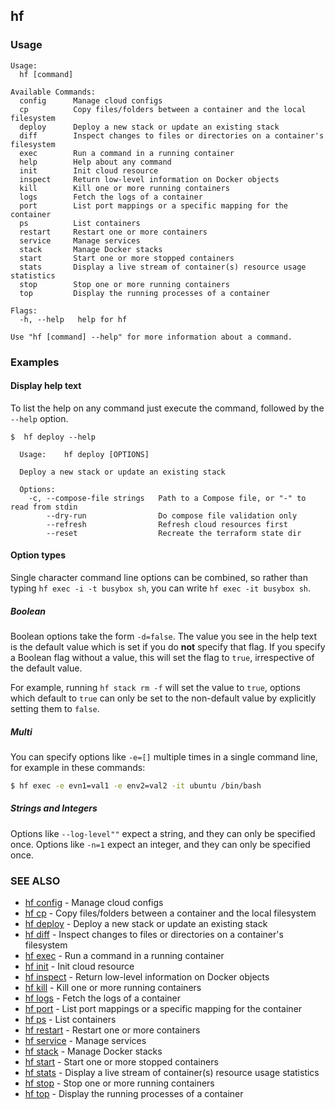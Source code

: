 ## hf



<!-- usage -->

### Usage

```
Usage:
  hf [command]

Available Commands:
  config      Manage cloud configs
  cp          Copy files/folders between a container and the local filesystem
  deploy      Deploy a new stack or update an existing stack
  diff        Inspect changes to files or directories on a container's filesystem
  exec        Run a command in a running container
  help        Help about any command
  init        Init cloud resource
  inspect     Return low-level information on Docker objects
  kill        Kill one or more running containers
  logs        Fetch the logs of a container
  port        List port mappings or a specific mapping for the container
  ps          List containers
  restart     Restart one or more containers
  service     Manage services
  stack       Manage Docker stacks
  start       Start one or more stopped containers
  stats       Display a live stream of container(s) resource usage statistics
  stop        Stop one or more running containers
  top         Display the running processes of a container

Flags:
  -h, --help   help for hf

Use "hf [command] --help" for more information about a command.

```
<!-- description and examples -->


### Examples

#### Display help text

To list the help on any command just execute the command, followed by the
`--help` option.

    $  hf deploy --help

      Usage:	hf deploy [OPTIONS]

      Deploy a new stack or update an existing stack

      Options:
        -c, --compose-file strings   Path to a Compose file, or "-" to read from stdin
            --dry-run                Do compose file validation only
            --refresh                Refresh cloud resources first
            --reset                  Recreate the terraform state dir

#### Option types

Single character command line options can be combined, so rather than
typing `hf exec -i -t busybox sh`,
you can write `hf exec -it busybox sh`.

##### Boolean

Boolean options take the form `-d=false`. The value you see in the help text is
the default value which is set if you do **not** specify that flag. If you
specify a Boolean flag without a value, this will set the flag to `true`,
irrespective of the default value.

For example, running `hf stack rm -f` will set the value to `true`, options which default to `true` can only be
set to the non-default value by explicitly setting them to `false`.

##### Multi

You can specify options like `-e=[]` multiple times in a single command line,
for example in these commands:

```bash
$ hf exec -e evn1=val1 -e env2=val2 -it ubuntu /bin/bash
```

##### Strings and Integers

Options like `--log-level""` expect a string, and they
can only be specified once. Options like `-n=1`
expect an integer, and they can only be specified once.


<!-- see also -->

### SEE ALSO

* [hf config](hf_config.md)	 - Manage cloud configs
* [hf cp](hf_cp.md)	 - Copy files/folders between a container and the local filesystem
* [hf deploy](hf_deploy.md)	 - Deploy a new stack or update an existing stack
* [hf diff](hf_diff.md)	 - Inspect changes to files or directories on a container's filesystem
* [hf exec](hf_exec.md)	 - Run a command in a running container
* [hf init](hf_init.md)	 - Init cloud resource
* [hf inspect](hf_inspect.md)	 - Return low-level information on Docker objects
* [hf kill](hf_kill.md)	 - Kill one or more running containers
* [hf logs](hf_logs.md)	 - Fetch the logs of a container
* [hf port](hf_port.md)	 - List port mappings or a specific mapping for the container
* [hf ps](hf_ps.md)	 - List containers
* [hf restart](hf_restart.md)	 - Restart one or more containers
* [hf service](hf_service.md)	 - Manage services
* [hf stack](hf_stack.md)	 - Manage Docker stacks
* [hf start](hf_start.md)	 - Start one or more stopped containers
* [hf stats](hf_stats.md)	 - Display a live stream of container(s) resource usage statistics
* [hf stop](hf_stop.md)	 - Stop one or more running containers
* [hf top](hf_top.md)	 - Display the running processes of a container

